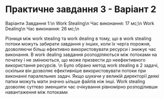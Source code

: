 # Практичне завдання 3 - Варіант 2

Варіанти Завдання 1:\n
Work Stealing\n
Час виконання: 17 мс;\n
Work Dealing\n
Час виконання: 26 мс;\n

Різниця між work stealing та work dealing в тому, що в work stealing потоки можуть забирати завдання у інших, коли їх черга порожня, дозволяючи більш ефективно використовувати ресурси і знижує час виконання. В work dealing завдання розподіляються між потоками на початку і не змінюються, що може призвести до неефективного використання ресурсів.
\n
Було обрано метод work stealing в 2 задачі, оскільки він дозволяє ефективніше використовувати потоки при виконанні паралельних задач. Якщо шукачи у великій директорії деякі папки можуть мати значно ьільше файлів ніж інші. Work stealing дозволяє суттєво зменшити час очікування рівномірно розподіливши навантаження між потоками
